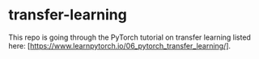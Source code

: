# transfer-learning
This repo is going through the PyTorch tutorial on transfer learning listed here: [https://www.learnpytorch.io/06_pytorch_transfer_learning/]. 
